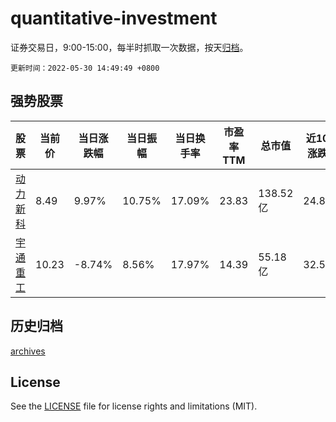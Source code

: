 # quantitative-investment

证券交易日，9:00-15:00，每半时抓取一次数据，按天[归档](archives)。

`更新时间：2022-05-30 14:49:49 +0800`

## 强势股票

|股票|当前价|当日涨跌幅|当日振幅|当日换手率|市盈率TTM|总市值|近10日涨跌幅|
|----|----|----|----|----|----|----|----|
|[动力新科](https://xueqiu.com/S/SH600841)|8.49|9.97%|10.75%|17.09%|23.83|138.52亿|24.85%|
|[宇通重工](https://xueqiu.com/S/SH600817)|10.23|-8.74%|8.56%|17.97%|14.39|55.18亿|32.51%|

## 历史归档

[archives](archives)

## License

See the [LICENSE](LICENSE) file for license rights and limitations (MIT).
